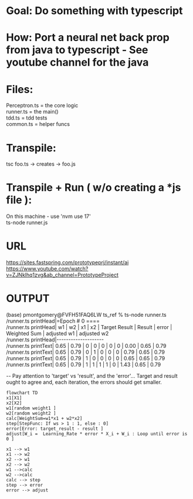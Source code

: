 # Goal: Do something with typescript
# How: Port a neural net back prop from java to typescript - See youtube channel for the java

# Files: 
Perceptron.ts = the core logic    
runner.ts = the main()   
tdd.ts = tdd tests  
common.ts = helper funcs  

# Transpile: 
tsc foo.ts -> creates -> foo.js 

# Transpile + Run ( w/o creating a *js file ):
On this machine - use 'nvm use 17'  
ts-node runner.js
 
# URL 
https://sites.fastspring.com/prototypeprj/instant/ai  
https://www.youtube.com/watch?v=ZJNklhq1zvg&ab_channel=PrototypeProject  


# OUTPUT
(base) pmontgomery@FVFH51FAQ6LW ts_ref % ts-node runner.ts   
/runner.ts printHead|=Epoch # 0 ====    
/runner.ts printHead|   w1  |  w2  | x1 | x2 | Target Result | Result | error | Weighted Sum | adjusted w1 | adjusted w2  
/runner.ts printHead|--------------------    
/runner.ts printText|  0.65 | 0.79 | 0  | 0  |      0        |   0    | 0   |     0.00     |     0.65    | 0.79  
/runner.ts printText|  0.65 | 0.79 | 0  | 1  |      0        |   0    | 0   |     0.79     |     0.65    | 0.79  
/runner.ts printText|  0.65 | 0.79 | 1  | 0  |      0        |   0    | 0   |     0.65     |     0.65    | 0.79  
/runner.ts printText|  0.65 | 0.79 | 1  | 1  |      1        |   1    | 0   |     1.43     |     0.65    | 0.79  

-- Pay attention to 'target' vs 'result', and the 'error'...  Target and result ought to agree and, each iteration, the errors should get smaller.   

```mermaid
flowchart TD
x1[X1]
x2[X2]
w1[random weight1 ]
w2[random weight2 ]
calc[WeightSum=w1*x1 + w2*x2]
step[StepFunc: If ws > 1 : 1, else : 0]
error[Error: target_result - result ]
adjust[W_i =  Learning_Rate * error * X_i + W_i : Loop until error is 0 ]

x1 --> w1 
x1 --> w2 
x2 --> w1
x2 --> w2
w1 -->calc
w2 -->calc
calc --> step
step --> error
error --> adjust

```
